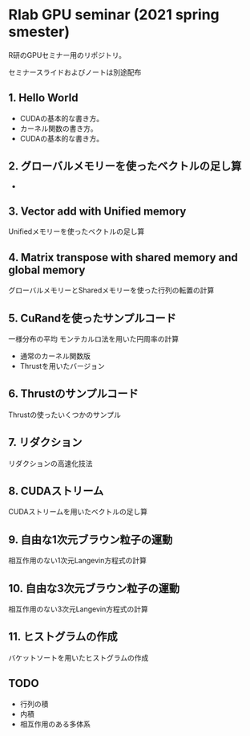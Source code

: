# Rlab GPU seminar (2021 spring smester)
R研のGPUセミナー用のリポジトリ。

セミナースライドおよびノートは別途配布

## 1. Hello World
- CUDAの基本的な書き方。
- カーネル関数の書き方。
- CUDAの基本的な書き方。
## 2. グローバルメモリーを使ったベクトルの足し算
- 
## 3. Vector add with Unified memory
Unifiedメモリーを使ったベクトルの足し算
## 4. Matrix transpose with shared memory and global memory
グローバルメモリーとSharedメモリーを使った行列の転置の計算
## 5. CuRandを使ったサンプルコード
一様分布の平均
モンテカルロ法を用いた円周率の計算
- 通常のカーネル関数版
- Thrustを用いたバージョン
## 6. Thrustのサンプルコード
Thrustの使ったいくつかのサンプル
## 7. リダクション
リダクションの高速化技法
## 8. CUDAストリーム
CUDAストリームを用いたベクトルの足し算
## 9. 自由な1次元ブラウン粒子の運動
相互作用のない1次元Langevin方程式の計算
## 10. 自由な3次元ブラウン粒子の運動
相互作用のない3次元Langevin方程式の計算
## 11. ヒストグラムの作成
バケットソートを用いたヒストグラムの作成


## TODO
- 行列の積
- 内積
- 相互作用のある多体系
